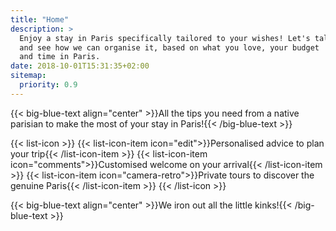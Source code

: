 ```yaml
---
title: "Home"
description: >
  Enjoy a stay in Paris specifically tailored to your wishes! Let's talk
  and see how we can organise it, based on what you love, your budget
  and time in Paris.
date: 2018-10-01T15:31:35+02:00
sitemap:
  priority: 0.9
---
```


{{< big-blue-text align="center" >}}All the tips you need from a native parisian to make the most of your stay in Paris!{{< /big-blue-text >}}

{{< list-icon >}}
  {{< list-icon-item icon="edit">}}Personalised advice to plan your trip{{< /list-icon-item >}}
  {{< list-icon-item icon="comments">}}Customised welcome on your arrival{{< /list-icon-item >}}
  {{< list-icon-item icon="camera-retro">}}Private tours to discover the genuine Paris{{< /list-icon-item >}}
{{< /list-icon >}}

{{< big-blue-text align="center" >}}We iron out all the little kinks!{{< /big-blue-text >}}
